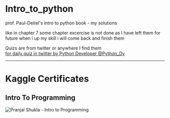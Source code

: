 # Intro_to_python
prof. Paul-Deitel's intro to python book - my solutions

like in chapter 7 some chapter excercise is not done as I have left them for future when i up my skill i will come back and finish them

Quizs are from twitter or anywhere I find them  
[for daily quiz in twitter by Python Developer @Python_Dv](https://x.com/Python_Dv) 


----------

# Kaggle Certificates

## Intro To Programming
![Pranjal Shukla - Intro to Programming](https://github.com/user-attachments/assets/92448d54-160b-4f3a-ae82-219d0335e74b)
